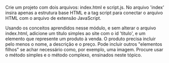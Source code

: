 Crie um projeto com dois arquivos: index.html e script.js. No arquivo 'index' 
insira apenas a estrutura base HTML e a tag script para conectar o arquivo HTML com o arquivo de extensão JavaScript.

Usando os conceitos aprendidos nesse módulo, e sem alterar o arquivo index.html, adicione um título simples ao site com o id 'titulo', 
e um elemento que represente um produto à venda. O produto precisa incluir pelo menos o nome, a descrição e o preço. Pode incluir outros 
"elementos filhos" se achar necessário como, por exemplo, uma imagem. Procure usar o método simples e o método complexo, ensinados neste tópico.
